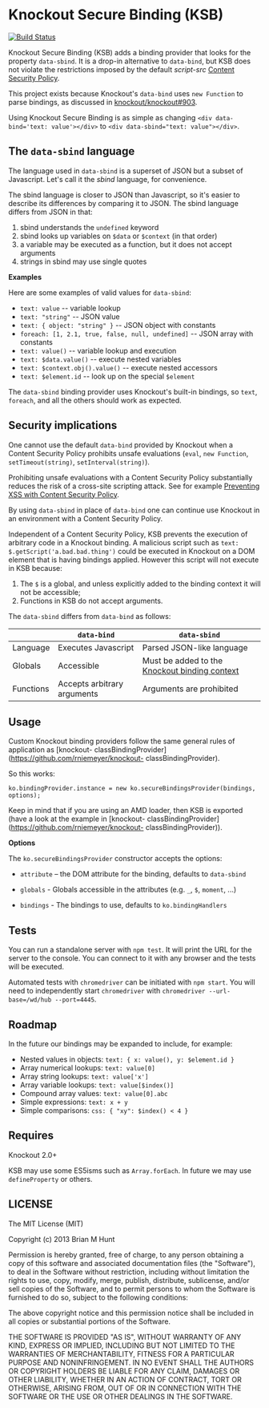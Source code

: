 Knockout Secure Binding (KSB)
=============================

 [![Build Status](https://secure.travis-ci.org/brianmhunt/knockout-secure-binding.png?branch=master)](https://travis-ci.org/brianmhunt/knockout-secure-binding)

<!--  [![Selenium Test Status](https://saucelabs.com/browser-matrix/brianmhunt.svg)](https://saucelabs.com/u/brianmhunt)
 -->

Knockout Secure Binding (KSB) adds a binding provider that looks for the
property `data-sbind`. It is a drop-in alternative to `data-bind`, but KSB
does not violate the restrictions imposed by the default *script-src*
[Content Security Policy](http://www.w3.org/TR/CSP/).

This project exists because Knockout's `data-bind` uses `new Function` to
parse bindings, as discussed in
[knockout/knockout#903](https://github.com/knockout/knockout/issues/903).

Using Knockout Secure Binding is as simple as changing `<div data-bind='text: value'></div>` to `<div data-sbind="text: value"></div>`.


The `data-sbind` language
---

The language used in `data-sbind` is a superset of JSON but a subset of Javascript. Let's call it the *sbind* language, for convenience.

The sbind language is closer to JSON than Javascript, so it's easier to describe its differences by comparing it to JSON. The sbind language differs from JSON in that:

1. sbind understands the `undefined` keyword
2. sbind looks up variables on `$data` or `$context` (in that order)
3. a variable may be executed as a function, but it does not accept arguments
4. strings in sbind may use single quotes


**Examples**

Here are some examples of valid values for `data-sbind`:

- `text: value` -- variable lookup
- `text: "string"` -- JSON value
- `text: { object: "string" }` -- JSON object with constants
- `foreach: [1, 2.1, true, false, null, undefined]` -- JSON array with
    constants
- `text: value()` -- variable lookup and execution
- `text: $data.value()` -- execute nested variables
- `text: $context.obj().value()` -- execute nested accessors
- `text: $element.id` -- look up on the special `$element`

The `data-sbind` binding provider uses Knockout's built-in bindings, so
`text`, `foreach`, and all the others should work as expected.


Security implications
---

One cannot use the default `data-bind` provided by Knockout when a
Content Security Policy prohibits unsafe evaluations (`eval`,
`new Function`, `setTimeout(string)`, `setInterval(string)`).

Prohibiting unsafe evaluations with a Content Security Policy substantially reduces the risk
of a cross-site scripting attack. See for example [Preventing XSS with Content Security Policy](http://benvinegar.github.io/csp-talk-2013/).

By using `data-sbind` in place of `data-bind` one can continue use
Knockout in an environment with a Content Security Policy.

Independent of a Content Security Policy, KSB prevents the execution of arbitrary code in a Knockout binding. A malicious script such as
`text: $.getScript('a.bad.bad.thing')` could be executed in Knockout on a DOM element that is having bindings applied. However this script
will not execute in KSB because:

1. The `$` is a global, and unless explicitly added to the binding context it will not be accessible;
2. Functions in KSB do not accept arguments.

The `data-sbind` differs from `data-bind` as follows:

|           | `data-bind` | `data-sbind`
| --- | --- | ---
| Language  | Executes Javascript  | Parsed JSON-like language
| Globals | Accessible | Must be added to the [Knockout binding context](http://knockoutjs.com/documentation/binding-context.html)
| Functions  | Accepts arbitrary arguments | Arguments are prohibited


Usage
---

Custom Knockout binding providers follow the same general rules of
application as [knockout-
classBindingProvider](https://github.com/rniemeyer/knockout-
classBindingProvider).

So this works:

```
ko.bindingProvider.instance = new ko.secureBindingsProvider(bindings, options);
```

Keep in mind that if you are using an AMD loader, then KSB is exported
(have a look at the example in [knockout-
classBindingProvider](https://github.com/rniemeyer/knockout-
classBindingProvider)).

**Options**

The `ko.secureBindingsProvider` constructor accepts the options:

- `attribute` – the DOM attribute for the binding, defaults
    to `data-sbind`

- `globals` - Globals accessible in the attributes
    (e.g. `_`, `$`, `moment`, ...)

- `bindings` - The bindings to use, defaults to `ko.bindingHandlers`


Tests
---

You can run a standalone server with `npm test`. It will
print the URL for the server to the console. You can connect
to it with any browser and the tests will be executed.

Automated tests with `chromedriver` can be initiated with
`npm start`.
You will need to independently start `chromedriver` with
`chromedriver --url-base=/wd/hub --port=4445`.


Roadmap
---

In the future our bindings may be expanded to include, for example:

- Nested values in objects: `text: { x: value(), y: $element.id }`
- Array numerical lookups: `text: value[0]`
- Array string lookups: `text: value['x']`
- Array variable lookups: `text: value[$index()]`
- Compound array values: `text: value[0].abc`
- Simple expressions: `text: x + y`
- Simple comparisons: `css: { "xy": $index() < 4 }`


Requires
---

Knockout 2.0+

KSB may use some ES5isms such as `Array.forEach`. In future we may
use `defineProperty` or others.


LICENSE
---

The MIT License (MIT)

Copyright (c) 2013 Brian M Hunt

Permission is hereby granted, free of charge, to any person obtaining a
copy of this software and associated documentation files (the "Software"),
to deal in the Software without restriction, including without limitation
the rights to use, copy, modify, merge, publish, distribute, sublicense,
and/or sell copies of the Software, and to permit persons to whom the
Software is furnished to do so, subject to the following conditions:

The above copyright notice and this permission notice shall be included in
all copies or substantial portions of the Software.

THE SOFTWARE IS PROVIDED "AS IS", WITHOUT WARRANTY OF ANY KIND, EXPRESS OR
IMPLIED, INCLUDING BUT NOT LIMITED TO THE WARRANTIES OF MERCHANTABILITY,
FITNESS FOR A PARTICULAR PURPOSE AND NONINFRINGEMENT. IN NO EVENT SHALL
THE AUTHORS OR COPYRIGHT HOLDERS BE LIABLE FOR ANY CLAIM, DAMAGES OR OTHER
LIABILITY, WHETHER IN AN ACTION OF CONTRACT, TORT OR OTHERWISE, ARISING
FROM, OUT OF OR IN CONNECTION WITH THE SOFTWARE OR THE USE OR OTHER
DEALINGS IN THE SOFTWARE.

